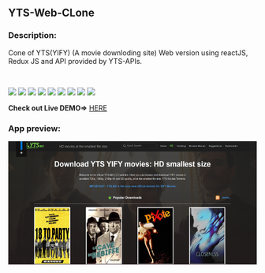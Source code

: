 ## YTS-Web-CLone
<h3>Description:</h3>
<p>Cone of YTS(YIFY) (A movie downloding site) Web version using reactJS, Redux JS and API provided by YTS-APIs.</p><br/>
<p>
    <img src="https://img.shields.io/badge/Platform-Web-brightgreen.svg" />
  <img src="https://img.shields.io/badge/Application-YTS_Web-green.svg" />
  <img src="https://img.shields.io/badge/Editor-WEB_Strom-0078d7.svg" />
  <img src="https://img.shields.io/badge/Library-React_JS-61dbfb.svg" />
  <img src="https://img.shields.io/badge/Language-JavaScript-f0db4f.svg" />
    <img src="https://img.shields.io/badge/State_Management-REDUX_JS-orange.svg" />
  <img src="https://img.shields.io/badge/BackEnd-Firebase-brightgreen.svg" />
    <img src="https://img.shields.io/badge/APIs-YTS_APIs-61dbfb.svg" />
    <img src="https://img.shields.io/badge/Hosting-Firebase_Hosting-black.svg" />
<p><b>Check out Live DEMO=></b> <a href="https://yts-web-clone.web.app/">HERE</a></p>
<h3>App preview:</h3>
<img src="src/assets/app_preview.png" height="250px" alt="App Preview"/>
</p>
